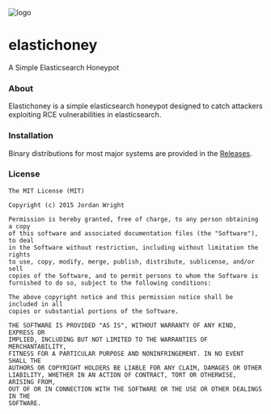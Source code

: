 ![logo](https://i.imgur.com/qKqJ2pc.png)
# elastichoney
A Simple Elasticsearch Honeypot

### About
Elastichoney is a simple elasticsearch honeypot designed to catch attackers exploiting RCE vulnerabilities in elasticsearch.

### Installation
Binary distributions for most major systems are provided in the [Releases](https://github.com/jordan-wright/elastichoney/releases).

### License
```
The MIT License (MIT)

Copyright (c) 2015 Jordan Wright

Permission is hereby granted, free of charge, to any person obtaining a copy
of this software and associated documentation files (the "Software"), to deal
in the Software without restriction, including without limitation the rights
to use, copy, modify, merge, publish, distribute, sublicense, and/or sell
copies of the Software, and to permit persons to whom the Software is
furnished to do so, subject to the following conditions:

The above copyright notice and this permission notice shall be included in all
copies or substantial portions of the Software.

THE SOFTWARE IS PROVIDED "AS IS", WITHOUT WARRANTY OF ANY KIND, EXPRESS OR
IMPLIED, INCLUDING BUT NOT LIMITED TO THE WARRANTIES OF MERCHANTABILITY,
FITNESS FOR A PARTICULAR PURPOSE AND NONINFRINGEMENT. IN NO EVENT SHALL THE
AUTHORS OR COPYRIGHT HOLDERS BE LIABLE FOR ANY CLAIM, DAMAGES OR OTHER
LIABILITY, WHETHER IN AN ACTION OF CONTRACT, TORT OR OTHERWISE, ARISING FROM,
OUT OF OR IN CONNECTION WITH THE SOFTWARE OR THE USE OR OTHER DEALINGS IN THE
SOFTWARE.
```
